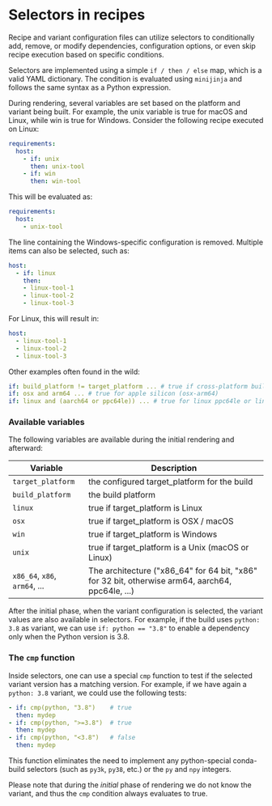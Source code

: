 # Selectors in recipes

Recipe and variant configuration files can utilize selectors to conditionally
add, remove, or modify dependencies, configuration options, or even skip recipe
execution based on specific conditions.

Selectors are implemented using a simple `if / then / else` map, which is a
valid YAML dictionary. The condition is evaluated using `minijinja` and follows
the same syntax as a Python expression.

During rendering, several variables are set based on the platform and variant
being built. For example, the unix variable is true for macOS and Linux, while
win is true for Windows. Consider the following recipe executed on Linux:


```yaml
requirements:
  host:
    - if: unix
      then: unix-tool
    - if: win
      then: win-tool
```

This will be evaluated as:

```yaml
requirements:
  host:
    - unix-tool
```

The line containing the Windows-specific configuration is removed. Multiple
items can also be selected, such as:

```yaml
host:
  - if: linux
    then:
    - linux-tool-1
    - linux-tool-2
    - linux-tool-3
```

For Linux, this will result in:

```yaml
host:
  - linux-tool-1
  - linux-tool-2
  - linux-tool-3
```

Other examples often found in the wild:

```yaml
if: build_platform != target_platform ... # true if cross-platform build
if: osx and arm64 ... # true for apple silicon (osx-arm64)
if: linux and (aarch64 or ppc64le)) ... # true for linux ppc64le or linux-aarch64
```

### Available variables

The following variables are available during the initial rendering and
afterward:

| Variable                      | Description                                                                                      |
| ----------------------------- | ------------------------------------------------------------------------------------------------ |
| `target_platform`             | the configured target_platform for the build                                                     |
| `build_platform`              | the build platform                                                                               |
| `linux`                       | true if target_platform is Linux                                                                 |
| `osx`                         | true if target_platform is OSX / macOS                                                           |
| `win`                         | true if target_platform is Windows                                                               |
| `unix`                        | true if target_platform is a Unix (macOS or Linux)                                               |
| `x86_64`, `x86`, `arm64`, ... | The architecture ("x86_64" for 64 bit, "x86" for 32 bit, otherwise arm64, aarch64, ppc64le, ...) |

After the initial phase, when the variant configuration is selected, the variant
values are also available in selectors. For example, if the build uses `python:
3.8` as variant, we can use `if: python == "3.8"` to enable a dependency only
when the Python version is 3.8.

### The `cmp` function

Inside selectors, one can use a special `cmp` function to test if the selected
variant version has a matching version. For example, if we have again a `python:
3.8` variant, we could use the following tests:

```yaml
- if: cmp(python, "3.8")    # true
  then: mydep
- if: cmp(python, ">=3.8")  # true
  then: mydep
- if: cmp(python, "<3.8")   # false
  then: mydep
```

This function eliminates the need to implement any python-special conda-build
selectors (such as `py3k`, `py38`, etc.) or the `py` and `npy` integers.

Please note that during the _initial_ phase of rendering we do not know the
variant, and thus the `cmp` condition always evaluates to true.
